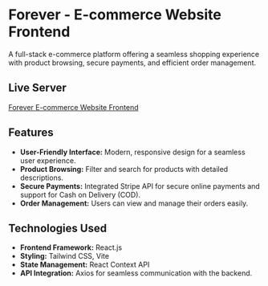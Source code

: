 # **Forever - E-commerce Website Frontend**

A full-stack e-commerce platform offering a seamless shopping experience with product browsing, secure payments, and efficient order management.

## **Live Server**  
[Forever E-commerce Website Frontend](https://ecommerce-app-frontend-two.vercel.app)

## **Features**
- **User-Friendly Interface:** Modern, responsive design for a seamless user experience.  
- **Product Browsing:** Filter and search for products with detailed descriptions.  
- **Secure Payments:** Integrated Stripe API for secure online payments and support for Cash on Delivery (COD).  
- **Order Management:** Users can view and manage their orders easily.  

## **Technologies Used**
- **Frontend Framework:** React.js  
- **Styling:** Tailwind CSS, Vite  
- **State Management:** React Context API  
- **API Integration:** Axios for seamless communication with the backend.  
